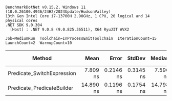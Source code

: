 ```

BenchmarkDotNet v0.15.2, Windows 11 (10.0.26100.4946/24H2/2024Update/HudsonValley)
13th Gen Intel Core i7-13700H 2.90GHz, 1 CPU, 20 logical and 14 physical cores
.NET SDK 9.0.304
  [Host] : .NET 9.0.8 (9.0.825.36511), X64 RyuJIT AVX2

Job=MediumRun  Toolchain=InProcessEmitToolchain  IterationCount=15  
LaunchCount=2  WarmupCount=10  

```
| Method                     | Mean      | Error     | StdDev    | Median    | Ratio | RatioSD | Allocated | Alloc Ratio |
|--------------------------- |----------:|----------:|----------:|----------:|------:|--------:|----------:|------------:|
| Predicate_SwitchExpression |  7.809 ns | 0.2146 ns | 0.3145 ns |  7.590 ns |  1.00 |    0.06 |         - |          NA |
| Predicate_PredicateBuilder | 14.890 ns | 0.1196 ns | 0.1754 ns | 14.798 ns |  1.91 |    0.08 |         - |          NA |

